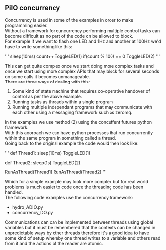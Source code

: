 ## PiIO concurrency

Concurrency is used in some of the examples in order to make programming easier.  
Without a framework for cuncurrency performing multiple control tasks can become difficult as no part of the code cn be allowed to block.  
For example if we want to flash one LED and 1Hz and another at 100Hz we'd have to write something like this:  

'''
sleep(10ms)
count++
ToggleLED(1)
if(count % 100) == 0
	ToggleLED(2)
'''

This can get quite complex once we start doing more complex tasks and once we start using more complex APIs that may block for several seconds on some calls it becomes unmanageable.  
There are three ways of dealing with this:  

1. Some kind of state machine that requires co-operative handover of control as per the above example.
2. Running tasks as threads within a single program
3. Running multiple independant programs that may communicate with each other using a messaging framework such as zeromq.

In the examples we use method (2) using the concuffent futures python framework.  
With this aooroach we can have python processes that run concurrently within the same program in something called a thread.  
Going back to the original example the code would then look like:  

'''
def Thread1:
	sleep(10ms)
	ToggleLED(1)

def Thread2:
	sleep(1s)
	ToggleLED(2)

RunAsThread(Thread1)
RunAsThread(Thread2)
'''

Which for a simple example may look more complex but for real world problems is much easier to code once the threading code has been handled.  
The following code examples use the concurrency framework:  

* hydro_ADIO.py
* concurrency_DO.py

Communications can can be implemented between threads using global variables but it must be remembered that the contents can be changed in unpredictable ways by other threads therefore it's a good idea to have some kind of setup whereby one thread writes to a variable and others read from it and the actions of the reader are atomic.

